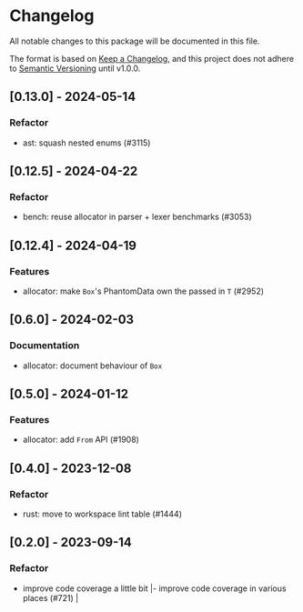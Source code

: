# Changelog

All notable changes to this package will be documented in this file.

The format is based on [Keep a Changelog](https://keepachangelog.com/en/1.0.0/), and this project does not adhere to [Semantic Versioning](https://semver.org/spec/v2.0.0.html) until v1.0.0.

## [0.13.0] - 2024-05-14

### Refactor

* ast: squash nested enums (#3115)

## [0.12.5] - 2024-04-22

### Refactor

* bench: reuse allocator in parser + lexer benchmarks (#3053)

## [0.12.4] - 2024-04-19

### Features

* allocator: make `Box`'s PhantomData own the passed in `T` (#2952)

## [0.6.0] - 2024-02-03

### Documentation

* allocator: document behaviour of `Box`

## [0.5.0] - 2024-01-12

### Features

* allocator: add `From` API (#1908)

## [0.4.0] - 2023-12-08

### Refactor

* rust: move to workspace lint table (#1444)

## [0.2.0] - 2023-09-14

### Refactor
- improve code coverage a little bit |- improve code coverage in various places (#721) |


